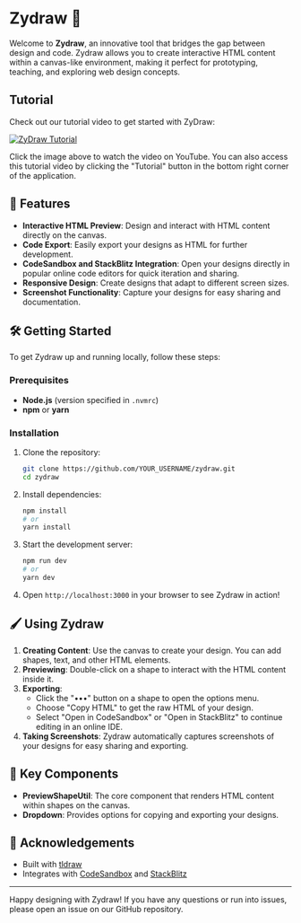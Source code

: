 # Zydraw 🎨

Welcome to **Zydraw**, an innovative tool that bridges the gap between design and code. Zydraw allows you to create interactive HTML content within a canvas-like environment, making it perfect for prototyping, teaching, and exploring web design concepts.

## Tutorial

Check out our tutorial video to get started with ZyDraw:

[![ZyDraw Tutorial](https://img.youtube.com/vi/z_VnUCVN6tI/0.jpg)](https://youtu.be/z_VnUCVN6tI 'ZyDraw Tutorial')

Click the image above to watch the video on YouTube. You can also access this tutorial video by clicking the "Tutorial" button in the bottom right corner of the application.

## 🚀 Features

- **Interactive HTML Preview**: Design and interact with HTML content directly on the canvas.
- **Code Export**: Easily export your designs as HTML for further development.
- **CodeSandbox and StackBlitz Integration**: Open your designs directly in popular online code editors for quick iteration and sharing.
- **Responsive Design**: Create designs that adapt to different screen sizes.
- **Screenshot Functionality**: Capture your designs for easy sharing and documentation.

## 🛠️ Getting Started

To get Zydraw up and running locally, follow these steps:

### Prerequisites

- **Node.js** (version specified in `.nvmrc`)
- **npm** or **yarn**

### Installation

1. Clone the repository:

   ```bash
   git clone https://github.com/YOUR_USERNAME/zydraw.git
   cd zydraw
   ```

2. Install dependencies:

   ```bash
   npm install
   # or
   yarn install
   ```

3. Start the development server:

   ```bash
   npm run dev
   # or
   yarn dev
   ```

4. Open `http://localhost:3000` in your browser to see Zydraw in action!

## 🖌️ Using Zydraw

1. **Creating Content**: Use the canvas to create your design. You can add shapes, text, and other HTML elements.
2. **Previewing**: Double-click on a shape to interact with the HTML content inside it.
3. **Exporting**:
   - Click the "•••" button on a shape to open the options menu.
   - Choose "Copy HTML" to get the raw HTML of your design.
   - Select "Open in CodeSandbox" or "Open in StackBlitz" to continue editing in an online IDE.
4. **Taking Screenshots**: Zydraw automatically captures screenshots of your designs for easy sharing and exporting.

## 🧩 Key Components

- **PreviewShapeUtil**: The core component that renders HTML content within shapes on the canvas.
- **Dropdown**: Provides options for copying and exporting your designs.

## 🙏 Acknowledgements

- Built with [tldraw](https://www.tldraw.com/)
- Integrates with [CodeSandbox](https://codesandbox.io/) and [StackBlitz](https://stackblitz.com/)

---

Happy designing with Zydraw! If you have any questions or run into issues, please open an issue on our GitHub repository.
